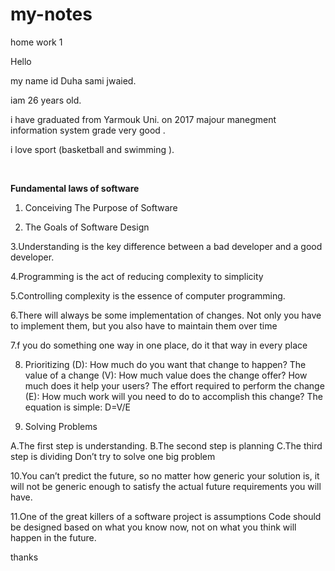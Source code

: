# my-notes
home work 1


Hello 

my name id Duha sami jwaied.

iam 26 years old.

i have graduated from Yarmouk Uni. on 2017 majour manegment information system grade very good .

i love sport (basketball and swimming ).






<br>

 **Fundamental laws of software**

1. Conceiving The Purpose of Software


2. The Goals of Software Design


3.Understanding is the key difference between a bad developer and a good developer.


4.Programming is the act of reducing complexity to simplicity


5.Controlling complexity is the essence of computer programming. 


6.There will always be some implementation of changes. Not only you have to implement them, but you also have to maintain them over time


7.f you do something one way in one place, do it that way in every place <Consistency>
 
8. Prioritizing
(D): How much do you want that change to happen?
The value of a change (V): How much value does the change offer? How much does it help your users?
The effort required to perform the change (E): How much work will you need to do to accomplish this change?
The equation is simple: D=V/E
 
 
9. Solving Problems
 
A.The first step is understanding.
B.The second step is planning
C.The third step is dividing  Don’t try to solve one big problem

10.You can’t predict the future, so no matter how generic your solution is, it will not be generic enough to satisfy the actual future requirements you will have.
 
 
11.One of the great killers of a software project is assumptions
Code should be designed based on what you know now, not on what you think will happen in the future. 

 
 thanks
